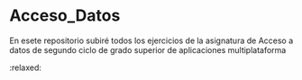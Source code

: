 # Acceso_Datos
<p>En esete repositorio subiré todos los ejercicios de la asignatura de Acceso a datos de segundo ciclo de grado superior de aplicaciones multiplataforma<p> 
:relaxed:
 
